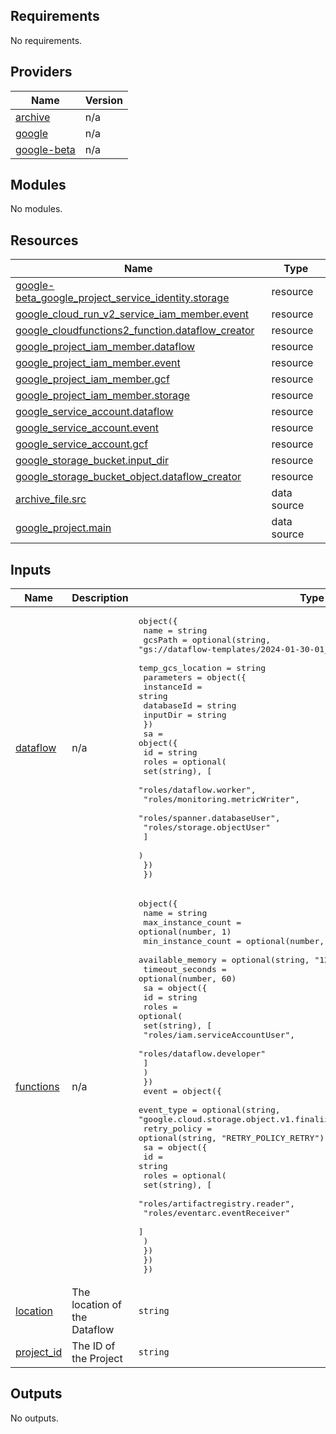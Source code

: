 <!-- BEGIN_TF_DOCS -->
## Requirements

No requirements.

## Providers

| Name | Version |
|------|---------|
| <a name="provider_archive"></a> [archive](#provider\_archive) | n/a |
| <a name="provider_google"></a> [google](#provider\_google) | n/a |
| <a name="provider_google-beta"></a> [google-beta](#provider\_google-beta) | n/a |

## Modules

No modules.

## Resources

| Name | Type |
|------|------|
| [google-beta_google_project_service_identity.storage](https://registry.terraform.io/providers/hashicorp/google-beta/latest/docs/resources/google_project_service_identity) | resource |
| [google_cloud_run_v2_service_iam_member.event](https://registry.terraform.io/providers/hashicorp/google/latest/docs/resources/cloud_run_v2_service_iam_member) | resource |
| [google_cloudfunctions2_function.dataflow_creator](https://registry.terraform.io/providers/hashicorp/google/latest/docs/resources/cloudfunctions2_function) | resource |
| [google_project_iam_member.dataflow](https://registry.terraform.io/providers/hashicorp/google/latest/docs/resources/project_iam_member) | resource |
| [google_project_iam_member.event](https://registry.terraform.io/providers/hashicorp/google/latest/docs/resources/project_iam_member) | resource |
| [google_project_iam_member.gcf](https://registry.terraform.io/providers/hashicorp/google/latest/docs/resources/project_iam_member) | resource |
| [google_project_iam_member.storage](https://registry.terraform.io/providers/hashicorp/google/latest/docs/resources/project_iam_member) | resource |
| [google_service_account.dataflow](https://registry.terraform.io/providers/hashicorp/google/latest/docs/resources/service_account) | resource |
| [google_service_account.event](https://registry.terraform.io/providers/hashicorp/google/latest/docs/resources/service_account) | resource |
| [google_service_account.gcf](https://registry.terraform.io/providers/hashicorp/google/latest/docs/resources/service_account) | resource |
| [google_storage_bucket.input_dir](https://registry.terraform.io/providers/hashicorp/google/latest/docs/resources/storage_bucket) | resource |
| [google_storage_bucket_object.dataflow_creator](https://registry.terraform.io/providers/hashicorp/google/latest/docs/resources/storage_bucket_object) | resource |
| [archive_file.src](https://registry.terraform.io/providers/hashicorp/archive/latest/docs/data-sources/file) | data source |
| [google_project.main](https://registry.terraform.io/providers/hashicorp/google/latest/docs/data-sources/project) | data source |

## Inputs

| Name | Description | Type | Default | Required |
|------|-------------|------|---------|:--------:|
| <a name="input_dataflow"></a> [dataflow](#input\_dataflow) | n/a | <pre>object({<br>    name              = string<br>    gcsPath           = optional(string, "gs://dataflow-templates/2024-01-30-01_RC00/GCS_Avro_to_Cloud_Spanner")<br>    temp_gcs_location = string<br>    parameters = object({<br>      instanceId = string<br>      databaseId = string<br>      inputDir   = string<br>    })<br>    sa = object({<br>      id = string<br>      roles = optional(<br>        set(string), [<br>          "roles/dataflow.worker",<br>          "roles/monitoring.metricWriter",<br>          "roles/spanner.databaseUser",<br>          "roles/storage.objectUser"<br>        ]<br>      )<br>    })<br>  })</pre> | n/a | yes |
| <a name="input_functions"></a> [functions](#input\_functions) | n/a | <pre>object({<br>    name               = string<br>    max_instance_count = optional(number, 1)<br>    min_instance_count = optional(number, 0)<br>    available_memory   = optional(string, "128Mi")<br>    timeout_seconds    = optional(number, 60)<br>    sa = object({<br>      id = string<br>      roles = optional(<br>        set(string), [<br>          "roles/iam.serviceAccountUser",<br>          "roles/dataflow.developer"<br>        ]<br>      )<br>    })<br>    event = object({<br>      event_type   = optional(string, "google.cloud.storage.object.v1.finalized")<br>      retry_policy = optional(string, "RETRY_POLICY_RETRY")<br>      sa = object({<br>        id = string<br>        roles = optional(<br>          set(string), [<br>            "roles/artifactregistry.reader",<br>            "roles/eventarc.eventReceiver"<br>          ]<br>        )<br>      })<br>    })<br>  })</pre> | n/a | yes |
| <a name="input_location"></a> [location](#input\_location) | The location of the Dataflow | `string` | n/a | yes |
| <a name="input_project_id"></a> [project\_id](#input\_project\_id) | The ID of the Project | `string` | n/a | yes |

## Outputs

No outputs.
<!-- END_TF_DOCS -->